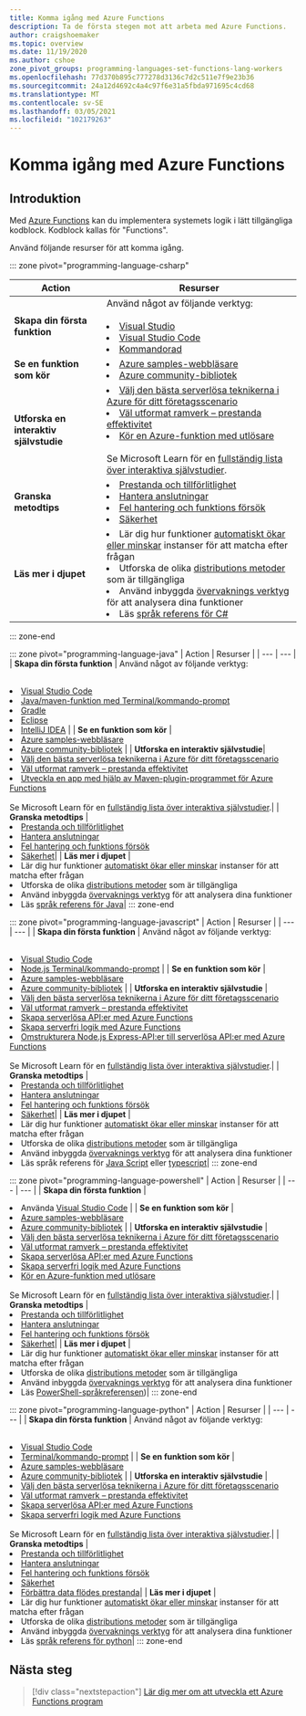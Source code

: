 ```yaml
---
title: Komma igång med Azure Functions
description: Ta de första stegen mot att arbeta med Azure Functions.
author: craigshoemaker
ms.topic: overview
ms.date: 11/19/2020
ms.author: cshoe
zone_pivot_groups: programming-languages-set-functions-lang-workers
ms.openlocfilehash: 77d370b895c777278d3136c7d2c511e7f9e23b36
ms.sourcegitcommit: 24a12d4692c4a4c97f6e31a5fbda971695c4cd68
ms.translationtype: MT
ms.contentlocale: sv-SE
ms.lasthandoff: 03/05/2021
ms.locfileid: "102179263"
---
```

# <a name="getting-started-with-azure-functions"></a>Komma igång med Azure Functions

## <a name="introduction"></a>Introduktion

Med [Azure Functions](./functions-overview.md) kan du implementera systemets logik i lätt tillgängliga kodblock. Kodblock kallas för "Functions".

Använd följande resurser för att komma igång.

::: zone pivot="programming-language-csharp"

| Action | Resurser |
| --- | --- |
| **Skapa din första funktion** | Använd något av följande verktyg:<br><br><li>[Visual Studio](./functions-create-your-first-function-visual-studio.md)<li>[Visual Studio Code](./create-first-function-vs-code-csharp.md)<li>[Kommandorad](./create-first-function-cli-csharp.md) |
| **Se en funktion som kör** | <li>[Azure samples-webbläsare](/samples/browse/?expanded=azure&languages=csharp&products=azure-functions)<li>[Azure community-bibliotek](https://www.serverlesslibrary.net/?technology=Functions%202.x&language=C%23) |
| **Utforska en interaktiv självstudie**| <li>[Välj den bästa serverlösa teknikerna i Azure för ditt företagsscenario](/learn/modules/serverless-fundamentals/)<li>[Väl utformat ramverk – prestanda effektivitet](/learn/modules/azure-well-architected-performance-efficiency/)<li>[Kör en Azure-funktion med utlösare](/learn/modules/execute-azure-function-with-triggers/) <br><br>Se Microsoft Learn för en [fullständig lista över interaktiva självstudier](/learn/browse/?expanded=azure&products=azure-functions).|
| **Granska metodtips** |<li>[Prestanda och tillförlitlighet](./functions-best-practices.md)<li>[Hantera anslutningar](./manage-connections.md)<li>[Fel hantering och funktions försök](./functions-bindings-error-pages.md?tabs=csharp)<li>[Säkerhet](./security-concepts.md)|
| **Läs mer i djupet** | <li>Lär dig hur funktioner [automatiskt ökar eller minskar](./functions-scale.md) instanser för att matcha efter frågan<li>Utforska de olika [distributions metoder](./functions-deployment-technologies.md) som är tillgängliga<li>Använd inbyggda [övervaknings verktyg](./functions-monitoring.md) för att analysera dina funktioner<li>Läs [språk referens för C#](./functions-dotnet-class-library.md)|

::: zone-end

::: zone pivot="programming-language-java"
| Action | Resurser |
| --- | --- |
| **Skapa din första funktion** | Använd något av följande verktyg:<br><br><li>[Visual Studio Code](./create-first-function-vs-code-java.md)<li>[Java/maven-funktion med Terminal/kommando-prompt](./create-first-function-cli-java.md)<li>[Gradle](./functions-create-first-java-gradle.md)<li>[Eclipse](./functions-create-maven-eclipse.md)<li>[IntelliJ IDEA](./functions-create-maven-intellij.md) |
| **Se en funktion som kör** | <li>[Azure samples-webbläsare](/samples/browse/?expanded=azure&languages=java&products=azure-functions)<li>[Azure community-bibliotek](https://www.serverlesslibrary.net/?technology=Functions%202.x&language=Java) |
| **Utforska en interaktiv självstudie**| <li>[Välj den bästa serverlösa teknikerna i Azure för ditt företagsscenario](/learn/modules/serverless-fundamentals/)<li>[Väl utformat ramverk – prestanda effektivitet](/learn/modules/azure-well-architected-performance-efficiency/)<li>[Utveckla en app med hjälp av Maven-plugin-programmet för Azure Functions](/learn/modules/develop-azure-functions-app-with-maven-plugin/) <br><br>Se Microsoft Learn för en [fullständig lista över interaktiva självstudier](/learn/browse/?expanded=azure&products=azure-functions).|
| **Granska metodtips** |<li>[Prestanda och tillförlitlighet](./functions-best-practices.md)<li>[Hantera anslutningar](./manage-connections.md)<li>[Fel hantering och funktions försök](./functions-bindings-error-pages.md?tabs=java)<li>[Säkerhet](./security-concepts.md)|
| **Läs mer i djupet** | <li>Lär dig hur funktioner [automatiskt ökar eller minskar](./functions-scale.md) instanser för att matcha efter frågan<li>Utforska de olika [distributions metoder](./functions-deployment-technologies.md) som är tillgängliga<li>Använd inbyggda [övervaknings verktyg](./functions-monitoring.md) för att analysera dina funktioner<li>Läs [språk referens för Java](./functions-reference-java.md)|
::: zone-end

::: zone pivot="programming-language-javascript"
| Action | Resurser |
| --- | --- |
| **Skapa din första funktion** | Använd något av följande verktyg:<br><br><li>[Visual Studio Code](./create-first-function-vs-code-node.md)<li>[Node.js Terminal/kommando-prompt](./create-first-function-cli-node.md) |
| **Se en funktion som kör** | <li>[Azure samples-webbläsare](/samples/browse/?expanded=azure&languages=javascript%2ctypescript&products=azure-functions)<li>[Azure community-bibliotek](https://www.serverlesslibrary.net/?technology=Functions%202.x&language=JavaScript%2CTypeScript) |
| **Utforska en interaktiv självstudie** | <li>[Välj den bästa serverlösa teknikerna i Azure för ditt företagsscenario](/learn/modules/serverless-fundamentals/)<li>[Väl utformat ramverk – prestanda effektivitet](/learn/modules/azure-well-architected-performance-efficiency/)<li>[Skapa serverlösa API:er med Azure Functions](/learn/modules/build-api-azure-functions/)<li>[Skapa serverfri logik med Azure Functions](/learn/modules/create-serverless-logic-with-azure-functions/)<li>[Omstrukturera Node.js Express-API:er till serverlösa API:er med Azure Functions](/learn/modules/shift-nodejs-express-apis-serverless/) <br><br>Se Microsoft Learn för en [fullständig lista över interaktiva självstudier](/learn/browse/?expanded=azure&products=azure-functions).|
| **Granska metodtips** |<li>[Prestanda och tillförlitlighet](./functions-best-practices.md)<li>[Hantera anslutningar](./manage-connections.md)<li>[Fel hantering och funktions försök](./functions-bindings-error-pages.md?tabs=javascript)<li>[Säkerhet](./security-concepts.md)|
| **Läs mer i djupet** | <li>Lär dig hur funktioner [automatiskt ökar eller minskar](./functions-scale.md) instanser för att matcha efter frågan<li>Utforska de olika [distributions metoder](./functions-deployment-technologies.md) som är tillgängliga<li>Använd inbyggda [övervaknings verktyg](./functions-monitoring.md) för att analysera dina funktioner<li>Läs språk referens för [Java Script](./functions-reference-node.md) eller [typescript](./functions-reference-node.md#typescript)|
::: zone-end

::: zone pivot="programming-language-powershell"
| Action | Resurser |
| --- | --- |
| **Skapa din första funktion** | <li>Använda [Visual Studio Code](./create-first-function-vs-code-powershell.md) |
| **Se en funktion som kör** | <li>[Azure samples-webbläsare](/samples/browse/?expanded=azure&languages=powershell&products=azure-functions)<li>[Azure community-bibliotek](https://www.serverlesslibrary.net/?technology=Functions%202.x&language=PowerShell) |
| **Utforska en interaktiv självstudie** | <li>[Välj den bästa serverlösa teknikerna i Azure för ditt företagsscenario](/learn/modules/serverless-fundamentals/)<li>[Väl utformat ramverk – prestanda effektivitet](/learn/modules/azure-well-architected-performance-efficiency/)<li>[Skapa serverlösa API:er med Azure Functions](/learn/modules/build-api-azure-functions/)<li>[Skapa serverfri logik med Azure Functions](/learn/modules/create-serverless-logic-with-azure-functions/)<li>[Kör en Azure-funktion med utlösare](/learn/modules/execute-azure-function-with-triggers/) <br><br>Se Microsoft Learn för en [fullständig lista över interaktiva självstudier](/learn/browse/?expanded=azure&products=azure-functions).|
| **Granska metodtips** |<li>[Prestanda och tillförlitlighet](./functions-best-practices.md)<li>[Hantera anslutningar](./manage-connections.md)<li>[Fel hantering och funktions försök](./functions-bindings-error-pages.md?tabs=powershell)<li>[Säkerhet](./security-concepts.md)|
| **Läs mer i djupet** | <li>Lär dig hur funktioner [automatiskt ökar eller minskar](./functions-scale.md) instanser för att matcha efter frågan<li>Utforska de olika [distributions metoder](./functions-deployment-technologies.md) som är tillgängliga<li>Använd inbyggda [övervaknings verktyg](./functions-monitoring.md) för att analysera dina funktioner<li>Läs [PowerShell-språkreferensen](./functions-reference-powershell.md))|
::: zone-end

::: zone pivot="programming-language-python"
| Action | Resurser |
| --- | --- |
| **Skapa din första funktion** | Använd något av följande verktyg:<br><br><li>[Visual Studio Code](./create-first-function-vs-code-csharp.md?pivots=programming-language-python)<li>[Terminal/kommando-prompt](./create-first-function-cli-csharp.md?pivots=programming-language-python) |
| **Se en funktion som kör** | <li>[Azure samples-webbläsare](/samples/browse/?expanded=azure&languages=python&products=azure-functions)<li>[Azure community-bibliotek](https://www.serverlesslibrary.net/?technology=Functions%202.x&language=Python) |
| **Utforska en interaktiv självstudie** | <li>[Välj den bästa serverlösa teknikerna i Azure för ditt företagsscenario](/learn/modules/serverless-fundamentals/)<li>[Väl utformat ramverk – prestanda effektivitet](/learn/modules/azure-well-architected-performance-efficiency/)<li>[Skapa serverlösa API:er med Azure Functions](/learn/modules/build-api-azure-functions/)<li>[Skapa serverfri logik med Azure Functions](/learn/modules/create-serverless-logic-with-azure-functions/) <br><br>Se Microsoft Learn för en [fullständig lista över interaktiva självstudier](/learn/browse/?expanded=azure&products=azure-functions).|
| **Granska metodtips** |<li>[Prestanda och tillförlitlighet](./functions-best-practices.md)<li>[Hantera anslutningar](./manage-connections.md)<li>[Fel hantering och funktions försök](./functions-bindings-error-pages.md?tabs=python)<li>[Säkerhet](./security-concepts.md)<li>[Förbättra data flödes prestanda](./python-scale-performance-reference.md)|
| **Läs mer i djupet** | <li>Lär dig hur funktioner [automatiskt ökar eller minskar](./functions-scale.md) instanser för att matcha efter frågan<li>Utforska de olika [distributions metoder](./functions-deployment-technologies.md) som är tillgängliga<li>Använd inbyggda [övervaknings verktyg](./functions-monitoring.md) för att analysera dina funktioner<li>Läs [språk referens för python](./functions-reference-python.md)|
::: zone-end

## <a name="next-steps"></a>Nästa steg

> [!div class="nextstepaction"]
> [Lär dig mer om att utveckla ett Azure Functions program](./functions-reference.md)
